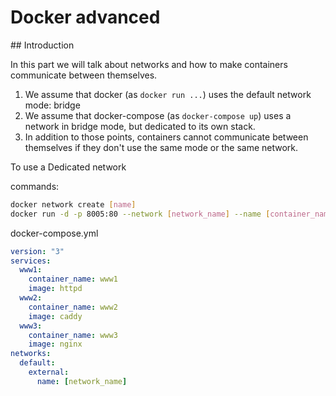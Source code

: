 # Docker advanced

## Introduction

In this part we will talk about networks and how to make containers communicate between themselves.

1. We assume that docker (as `docker run ...`) uses the default network mode: bridge
2. We assume that docker-compose (as `docker-compose up`) uses a network in bridge mode, but dedicated to its own stack.
3. In addition to those points, containers cannot communicate between themselves if they don't use the same mode or the same network.

To use a Dedicated network

commands:

```bash
docker network create [name]
docker run -d -p 8005:80 --network [network_name] --name [container_name] php:8.2.0RC6-apache-buster
```

docker-compose.yml

```yml
version: "3"
services:
  www1:
    container_name: www1
    image: httpd
  www2:
    container_name: www2
    image: caddy
  www3:
    container_name: www3
    image: nginx
networks:
  default:
    external:
      name: [network_name]
```
